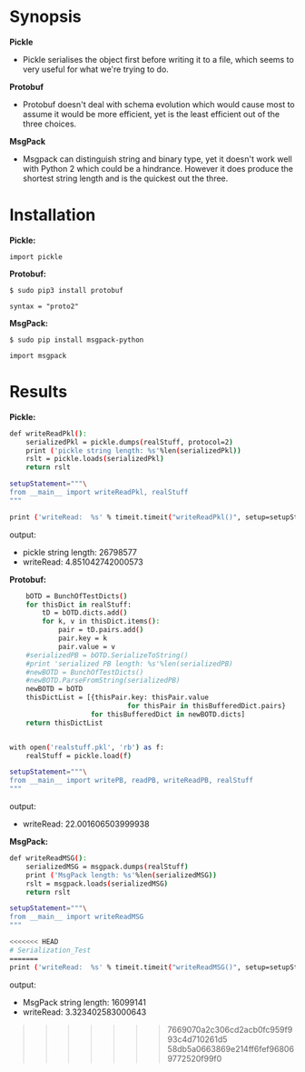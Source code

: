
# Synopsis


**Pickle**
   * Pickle serialises the object first before writing it to a file, which seems to very useful for what we're trying to do.
   
**Protobuf**
   * Protobuf doesn't deal with schema evolution which would cause most to assume it would be more efficient, yet is the least efficient out of the three choices.
    
**MsgPack**
   * Msgpack can distinguish string and binary type, yet it doesn't work well with Python 2 which could be a hindrance. However it does produce the shortest string length and is the quickest out the three.

# Installation
**Pickle:**

`import pickle`

**Protobuf:**

`$ sudo pip3 install protobuf`

`syntax = "proto2"`

**MsgPack:**

`$ sudo pip install msgpack-python`

`import msgpack`
# Results

**Pickle:**

```bash
def writeReadPkl():
    serializedPkl = pickle.dumps(realStuff, protocol=2)
    print ('pickle string length: %s'%len(serializedPkl))
    rslt = pickle.loads(serializedPkl)
    return rslt

setupStatement="""\
from __main__ import writeReadPkl, realStuff
"""

print ('writeRead:  %s' % timeit.timeit("writeReadPkl()", setup=setupStatement, number=10))
```
output:

* pickle string length: 26798577
* writeRead:  4.851042742000573

**Protobuf:**

```bash def writeReadPB():
    bOTD = BunchOfTestDicts()
    for thisDict in realStuff:
        tD = bOTD.dicts.add()
        for k, v in thisDict.items():
            pair = tD.pairs.add()
            pair.key = k
            pair.value = v
    #serializedPB = bOTD.SerializeToString()
    #print 'serialized PB length: %s'%len(serializedPB)
    #newBOTD = BunchOfTestDicts()
    #newBOTD.ParseFromString(serializedPB)
    newBOTD = bOTD
    thisDictList = [{thisPair.key: thisPair.value
                             for thisPair in thisBufferedDict.pairs}
                    for thisBufferedDict in newBOTD.dicts]
    return thisDictList


with open('realstuff.pkl', 'rb') as f:
    realStuff = pickle.load(f)

setupStatement="""\
from __main__ import writePB, readPB, writeReadPB, realStuff
"""
```
output:
* writeRead:  22.001606503999938

**MsgPack:**

```bash
def writeReadMSG():
    serializedMSG = msgpack.dumps(realStuff)
    print ('MsgPack length: %s'%len(serializedMSG))
    rslt = msgpack.loads(serializedMSG)
    return rslt

setupStatement="""\
from __main__ import writeReadMSG
"""

<<<<<<< HEAD
# Serialization_Test
=======
print ('writeRead:  %s' % timeit.timeit("writeReadMSG()", setup=setupStatement, number=10))
```
output:
* MsgPack string length: 16099141
* writeRead:  3.323402583000643
>>>>>>> 7669070a2c306cd2acb0fc959f993c4d710261d5
>>>>>>> 58db5a0663869e214ff6fef968069772520f99f0
